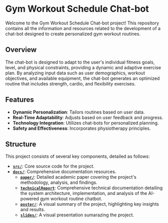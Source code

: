 # Gym Workout Schedule Chat-bot

Welcome to the Gym Workout Schedule Chat-bot project! This repository contains all the information and resources related to the development of a chat-bot designed to create personalized gym workout routines.

## Overview

The chat-bot is designed to adapt to the user's individual fitness goals, level, and physical constraints, providing a dynamic and adaptive exercise plan. By analyzing input data such as user demographics, workout objectives, and available equipment, the chat-bot generates an optimized routine that includes strength, cardio, and flexibility exercises.

## Features

- **Dynamic Personalization**: Tailors routines based on user data.
- **Real-Time Adaptability**: Adjusts based on user feedback and progress.
- **Technology Integration**: Utilizes chat-bots for personalized planning.
- **Safety and Effectiveness**: Incorporates physiotherapy principles.

## Structure

This project consists of several key components, detailed as follows:

- **[`src/`](./src/)**: Core source code for the project.
- **[`docs/`](./docs/)**: Comprehensive documentation resources.
  - **[`paper/`](./docs/paper.pdf)**: Detailed academic paper covering the project's methodology, analysis, and findings.
  - **[`technicalReport`](./docs/techReport.pdf)**: Comprehensive technical documentation detailing the system architecture, implementation, and analysis of the AI-powered gym workout routine chatbot.
  - **[`poster/`](./docs/poster.pdf)**: A visual summary of the project, highlighting key insights and results.
  - **[`slides/`](./docs/CoachBot.pdf)**: A visual presentation sumarazing the project. 

